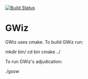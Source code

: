 [![Build Status](https://travis-ci.org/dillonl/gwiz.svg?branch=master)](https://travis-ci.org/dillonl/gwiz)

GWiz
====

GWiz uses cmake. To build GWiz run:

mkdir bin/
cd bin
cmake ../

To run GWiz's adjudication:

./gssw